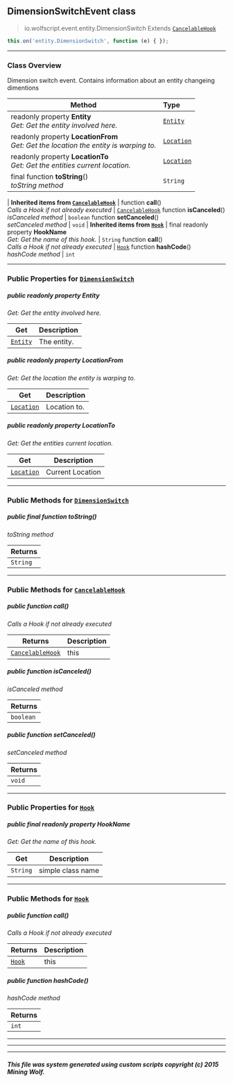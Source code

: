 ## DimensionSwitchEvent __class__

>io.wolfscript.event.entity.DimensionSwitch
>Extends [`CancelableHook`](../../hook/CancelableHook.md)
``` javascript
this.on('entity.DimensionSwitch', function (e) { });
```


---

### Class Overview

Dimension switch event. Contains information about an entity changeing dimentions

Method | Type   
--- | :--- 
 readonly property __Entity__ <br> _Get: Get the entity involved here._ | [`Entity`](../../api/entity/Entity.md)
 readonly property __LocationFrom__ <br> _Get: Get the location the entity is warping to._ | [`Location`](../../api/world/position/Location.md)
 readonly property __LocationTo__ <br> _Get: Get the entities current location._ | [`Location`](../../api/world/position/Location.md)
final function __toString__() <br> _toString method_ | `String`
 |
__Inherited items from [`CancelableHook`](../../hook/CancelableHook.md)__ |
 function __call__() <br> _Calls a Hook if not already executed_ | [`CancelableHook`](../../hook/CancelableHook.md)
 function __isCanceled__() <br> _isCanceled method_ | `boolean`
 function __setCanceled__() <br> _setCanceled method_ | `void`
 |
__Inherited items from [`Hook`](../../hook/Hook.md)__ |
final readonly property __HookName__ <br> _Get: Get the name of this hook._ | `String`
 function __call__() <br> _Calls a Hook if not already executed_ | [`Hook`](../../hook/Hook.md)
 function __hashCode__() <br> _hashCode method_ | `int`







---


### Public Properties for [`DimensionSwitch`](DimensionSwitch.md)

##### <a id='entity'></a>public  readonly property __Entity__

_Get: Get the entity involved here._

Get | Description
--- | --- 
[`Entity`](../../api/entity/Entity.md) | The entity.



##### <a id='locationfrom'></a>public  readonly property __LocationFrom__

_Get: Get the location the entity is warping to._

Get | Description
--- | --- 
[`Location`](../../api/world/position/Location.md) | Location to.



##### <a id='locationto'></a>public  readonly property __LocationTo__

_Get: Get the entities current location._

Get | Description
--- | --- 
[`Location`](../../api/world/position/Location.md) | Current Location



---

### Public Methods for [`DimensionSwitch`](DimensionSwitch.md)

##### <a id='tostring'></a>public final function __toString__()

_toString method_

Returns | 
--- | 
`String` |


---

### Public Methods for [`CancelableHook`](../../hook/CancelableHook.md)

##### <a id='call'></a>public  function __call__()

_Calls a Hook if not already executed_

Returns | Description
--- | --- 
[`CancelableHook`](../../hook/CancelableHook.md) | this


##### <a id='iscanceled'></a>public  function __isCanceled__()

_isCanceled method_

Returns | 
--- | 
`boolean` |


##### <a id='setcanceled'></a>public  function __setCanceled__()

_setCanceled method_

Returns | 
--- | 
`void` |


---

### Public Properties for [`Hook`](../../hook/Hook.md)

##### <a id='hookname'></a>public final readonly property __HookName__

_Get: Get the name of this hook._

Get | Description
--- | --- 
`String` | simple class name



---

### Public Methods for [`Hook`](../../hook/Hook.md)

##### <a id='call'></a>public  function __call__()

_Calls a Hook if not already executed_

Returns | Description
--- | --- 
[`Hook`](../../hook/Hook.md) | this


##### <a id='hashcode'></a>public  function __hashCode__()

_hashCode method_

Returns | 
--- | 
`int` |


---


---


---


##### This file was system generated using custom scripts copyright (c) 2015 Mining Wolf.
	

